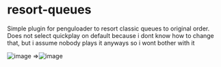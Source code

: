 # resort-queues
Simple plugin for penguloader to resort classic queues to original order.
Does not select quickplay on default because i dont know how to change that, but i assume nobody plays it anyways so i wont bother with it


![image](https://github.com/user-attachments/assets/e0ad14fb-9966-4e39-9116-61990c8ffee4)
=>![image](https://github.com/user-attachments/assets/7a5b430a-96be-4ea7-acd0-6af5337fe4a6)
